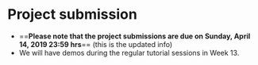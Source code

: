 # Project submission

- ==**Please note that the project submissions are due on Sunday, April 14, 2019 23:59 hrs**== (this is the updated info)
- We will have demos during the regular tutorial sessions in Week 13.
